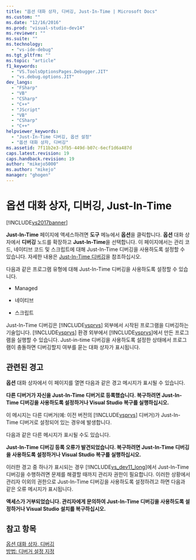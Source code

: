 ```yaml
---
title: "옵션 대화 상자, 디버깅, Just-In-Time | Microsoft Docs"
ms.custom: ""
ms.date: "12/16/2016"
ms.prod: "visual-studio-dev14"
ms.reviewer: ""
ms.suite: ""
ms.technology: 
  - "vs-ide-debug"
ms.tgt_pltfrm: ""
ms.topic: "article"
f1_keywords: 
  - "VS.ToolsOptionsPages.Debugger.JIT"
  - "vs.debug.options.JIT"
dev_langs: 
  - "FSharp"
  - "VB"
  - "CSharp"
  - "C++"
  - "JScript"
  - "VB"
  - "CSharp"
  - "C++"
helpviewer_keywords: 
  - "Just-In-Time 디버깅, 옵션 설정"
  - "옵션 대화 상자, 디버깅"
ms.assetid: 7f11b2e3-3fb5-449d-b07c-6ecf1d6a487d
caps.latest.revision: 19
caps.handback.revision: 19
author: "mikejo5000"
ms.author: "mikejo"
manager: "ghogen"
---
```

# 옵션 대화 상자, 디버깅, Just-In-Time
[!INCLUDE[vs2017banner](../code-quality/includes/vs2017banner.md)]

**Just\-In\-Time** 페이지에 액세스하려면 **도구** 메뉴에서 **옵션**을 클릭합니다.  **옵션** 대화 상자에서 **디버깅** 노드를 확장하고 **Just\-In\-Time**을 선택합니다.  이 페이지에서는 관리 코드, 네이티브 코드 및 스크립트에 대해 Just\-In\-Time 디버깅을 사용하도록 설정할 수 있습니다.  자세한 내용은 [Just\-In\-Time 디버깅](../debugger/just-in-time-debugging-in-visual-studio.md)을 참조하십시오.  
  
 다음과 같은 프로그램 유형에 대해 Just\-In\-Time 디버깅을 사용하도록 설정할 수 있습니다.  
  
-   Managed  
  
-   네이티브  
  
-   스크립트  
  
 Just\-In\-Time 디버깅은 [!INCLUDE[vsprvs](../code-quality/includes/vsprvs_md.md)] 외부에서 시작된 프로그램을 디버깅하는 기술입니다.  [!INCLUDE[vsprvs](../code-quality/includes/vsprvs_md.md)] 환경 외부에서 [!INCLUDE[vsprvs](../code-quality/includes/vsprvs_md.md)]에서 만든 프로그램을 실행할 수 있습니다.  Just\-in\-time 디버깅을 사용하도록 설정한 상태에서 프로그램이 충돌하면 디버깅할지 여부를 묻는 대화 상자가 표시됩니다.  
  
## 관련된 경고  
 **옵션** 대화 상자에서 이 페이지를 열면 다음과 같은 경고 메시지가 표시될 수 있습니다.  
  
 **다른 디버거가 자신을 Just\-In\-Time 디버거로 등록했습니다.  복구하려면 Just\-In\-Time 디버깅을 사용하도록 설정하거나 Visual Studio 복구를 실행하십시오.**  
  
 이 메시지는 다른 디버거\(예: 이전 버전의 [!INCLUDE[vsprvs](../code-quality/includes/vsprvs_md.md)] 디버거\)가 Just\-In\-Time 디버거로 설정되어 있는 경우에 발생합니다.  
  
 다음과 같은 다른 메시지가 표시될 수도 있습니다.  
  
 **Just\-In\-Time 디버깅 등록 오류가 발견되었습니다.  복구하려면 Just\-In\-Time 디버깅을 사용하도록 설정하거나 Visual Studio 복구를 실행하십시오.**  
  
 이러한 경고 중 하나가 표시되는 경우 [!INCLUDE[vs_dev11_long](../data-tools/includes/vs_dev11_long_md.md)]에서 Just\-In\-Time 디버깅을 수행하려면 문제를 해결할 때까지 관리자 권한이 필요합니다.  이러한 상황에서 관리자 이외의 권한으로 Just\-In\-Time 디버깅을 사용하도록 설정하려고 하면 다음과 같은 오류 메시지가 표시됩니다.  
  
 **액세스가 거부되었습니다.  관리자에게 문의하여 Just\-In\-Time 디버깅을 사용하도록 설정하거나 Visual Studio 설치를 복구하십시오.**  
  
## 참고 항목  
 [옵션 대화 상자, 디버깅](../debugger/debugging-options-dialog-box.md)   
 [방법: 디버거 설정 지정](../debugger/how-to-specify-debugger-settings.md)